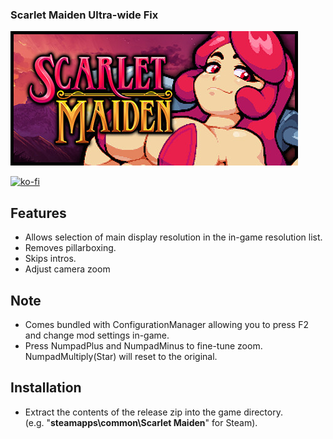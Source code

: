### Scarlet Maiden Ultra-wide Fix

![Game Logo](header.jpg)<br>

[![ko-fi](https://ko-fi.com/img/githubbutton_sm.svg)](https://ko-fi.com/F2F2DI3WA)<br>

## Features
- Allows selection of main display resolution in the in-game resolution list.
- Removes pillarboxing.
- Skips intros.
- Adjust camera zoom

## Note
- Comes bundled with ConfigurationManager allowing you to press F2 and change mod settings in-game.
- Press NumpadPlus and NumpadMinus to fine-tune zoom. NumpadMultiply(Star) will reset to the original.

## Installation
- Extract the contents of the release zip into the game directory.<br />(e.g. "**steamapps\common\Scarlet Maiden**" for Steam).

